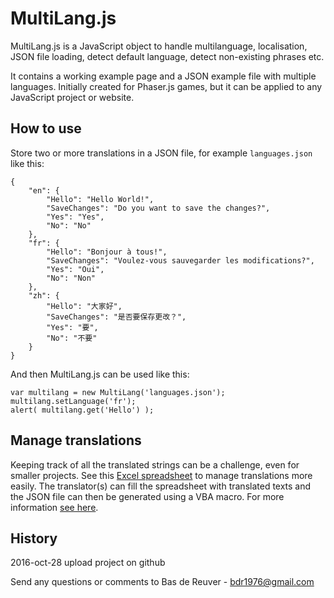 MultiLang.js
============

MultiLang.js is a JavaScript object to handle multilanguage, localisation, JSON file loading, detect default language, detect non-existing phrases etc.

It contains a working example page and a JSON example file with multiple languages. Initially created for Phaser.js games, but it can be applied to any JavaScript project or website.

How to use
----------
Store two or more translations in a JSON file, for example `languages.json` like this:

	{
	    "en": {
	        "Hello": "Hello World!",
	        "SaveChanges": "Do you want to save the changes?",
	        "Yes": "Yes",
	        "No": "No"
	    },
	    "fr": {
	        "Hello": "Bonjour à tous!",
	        "SaveChanges": "Voulez-vous sauvegarder les modifications?",
	        "Yes": "Oui",
	        "No": "Non"
	    },
	    "zh": {
	        "Hello": "大家好",
	        "SaveChanges": "是否要保存更改？",
	        "Yes": "要",
	        "No": "不要"
	    }
	}

And then MultiLang.js can be used like this:

	var multilang = new MultiLang('languages.json');
	multilang.setLanguage('fr');
	alert( multilang.get('Hello') );

Manage translations
-------------------
Keeping track of all the translated strings can be a challenge, even for smaller projects. See this [Excel spreadsheet](http://members.home.nl/bas.de.reuver/files/multilanguage.zip) to manage translations more easily. The translator(s) can fill the spreadsheet with translated texts and the JSON file can then be generated using a VBA macro. For more information [see here](http://stackoverflow.com/questions/20324967/localize-multi-plattform-projects-consolidate-string-files/20330497#20330497).

History
-------
2016-oct-28 upload project on github

Send any questions or comments to Bas de Reuver - bdr1976@gmail.com
